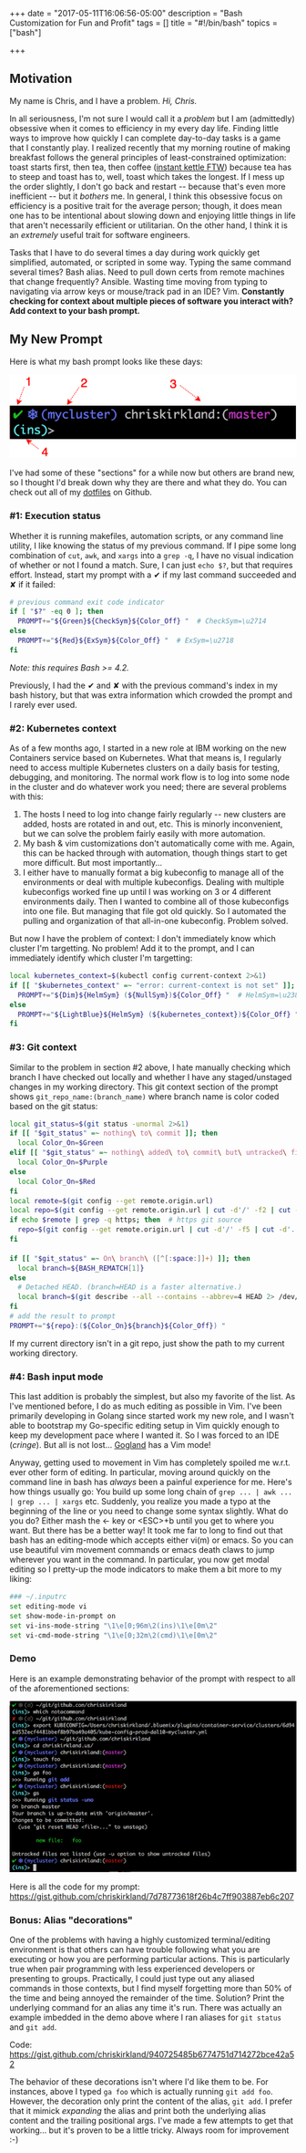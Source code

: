 +++
date = "2017-05-11T16:06:56-05:00"
description = "Bash Customization for Fun and Profit"
tags = []
title = "#!/bin/bash"
topics = ["bash"]

+++
## Motivation

My name is Chris, and I have a problem. _Hi, Chris._

In all seriousness, I'm not sure I would call it a _problem_ but I am (admittedly) obsessive when it comes to efficiency in my every day life.
Finding little ways to improve how quickly I can complete day-to-day tasks is a game that I constantly play.  I realized recently that my morning
routine of making breakfast follows the general principles of least-constrained optimization: toast starts first,
then tea, then coffee ([instant kettle FTW](https://www.amazon.com/Panasonic-NC-EH40PC-4-2-Quart-Temperature-Selector/dp/B0013O4DOG/ref=sr_1_4?ie=UTF8&qid=1494557570&sr=8-4&keywords=japanese+kettle+instant))
because tea has to steep and toast has to, well, toast which takes the longest.  If I mess up the order slightly, I don't go back and restart -- because that's even more inefficient --
but it _bothers_ me.  In general, I think this obsessive focus on efficiency is a positive trait for the average person; though, it does mean one has to be intentional about slowing down and enjoying
little things in life that aren't necessarily efficient or utilitarian.  On the other hand, I think it is an _extremely_ useful trait for software engineers.

Tasks that I have to do several times a day during work quickly get simplified, automated, or scripted in some way.  Typing the same command several times? Bash alias.  Need to pull down certs from
remote machines that change frequently? Ansible.  Wasting time moving from typing to navigating via arrow keys or mouse/track pad in an IDE?  Vim.  **Constantly checking for context about multiple
pieces of software you interact with?  Add context to your bash prompt.**

## My New Prompt

Here is what my bash prompt looks like these days:

<center>
<img src="/bash-customization/base-annotated.png" alt="bash prompt" />
</center>

I've had some of these "sections" for a while now but others are brand new, so I thought I'd break down why they are there and what they do.  You can check out all of my
[dotfiles](https://github.com/chriskirkland/dotfiles) on Github.

### \#1: Execution status

Whether it is running makefiles, automation scripts, or any command line utility, I like knowing the status of my previous command.  If I pipe some long combination of
`cut`, `awk`, and `xargs` into a `grep -q`, I have no visual indication of whether or not I found a match.  Sure, I can just `echo $?`, but that requires effort.
Instead, start my prompt with a &#x2714; if my last command succeeded and  &#x2718; if it failed:

```bash
# previous command exit code indicator
if [ "$?" -eq 0 ]; then
  PROMPT+="${Green}${CheckSym}${Color_Off} "  # CheckSym=\u2714
else
  PROMPT+="${Red}${ExSym}${Color_Off} "  # ExSym=\u2718
fi
```
_Note: this requires Bash >= 4.2._

Previously, I had the &#x2714; and &#x2718; with the previous command's index in my bash history, but that was extra information which crowded the prompt and I rarely ever used.

### \#2: Kubernetes context

As of a few months ago, I started in a new role at IBM working on the new Containers service based on Kubernetes.  What that means is, I regularly need to access
multiple Kubernetes clusters on a daily basis for testing, debugging, and monitoring.  The normal work flow is to log into some node in the cluster and do whatever
work you need; there are several problems with this:

1. The hosts I need to log into change fairly regularly -- new clusters are added, hosts are rotated in and out, etc.  This is minorly inconvenient, but we can solve the problem fairly easily with more automation.
2. My bash & vim customizations don't automatically come with me.  Again, this can be hacked through with automation, though things start to get more difficult.  But most importantly...
3. I either have to manually format a big kubeconfig to manage all of the environments or deal with multiple kubeconfigs.  Dealing with multiple kubeconfigs worked fine up until I was working
   on 3 or 4 different environments daily.  Then I wanted to combine all of those kubeconfigs into one file.  But managing that file got old quickly.  So I automated the pulling and organization of that
   all-in-one kubeconfig.  Problem solved.

But now I have the problem of context: I don't immediately know which cluster I'm targetting.  No problem!  Add it to the prompt, and I can immediately identify which cluster
I'm targetting:

```bash
local kubernetes_context=$(kubectl config current-context 2>&1)
if [[ "$kubernetes_context" =~ "error: current-context is not set" ]]; then
  PROMPT+="${Dim}${HelmSym} (${NullSym})${Color_Off} "  # HelmSym=\u2388; NullSym=\u2205
else
  PROMPT+="${LightBlue}${HelmSym} (${kubernetes_context})${Color_Off} "
fi
```

### \#3: Git context

Similar to the problem in section \#2 above, I hate manually checking which branch I have checked out locally and whether I have any staged/unstaged changes in my working directory.
This git context section of the prompt shows `git_repo_name:(branch_name)` where branch name is color coded based on the git status:

```bash
local git_status=$(git status -unormal 2>&1)
if [[ "$git_status" =~ nothing\ to\ commit ]]; then
  local Color_On=$Green
elif [[ "$git_status" =~ nothing\ added\ to\ commit\ but\ untracked\ files\ present ]]; then
  local Color_On=$Purple
else
  local Color_On=$Red
fi
local remote=$(git config --get remote.origin.url)
local repo=$(git config --get remote.origin.url | cut -d'/' -f2 | cut -d'.' -f1)  # default; ssh git source
if echo $remote | grep -q https; then  # https git source
  repo=$(git config --get remote.origin.url | cut -d'/' -f5 | cut -d'.' -f1)
fi

if [[ "$git_status" =~ On\ branch\ ([^[:space:]]+) ]]; then
  local branch=${BASH_REMATCH[1]}
else
  # Detached HEAD. (branch=HEAD is a faster alternative.)
  local branch=$(git describe --all --contains --abbrev=4 HEAD 2> /dev/null || echo HEAD)
fi
# add the result to prompt
PROMPT+="${repo}:(${Color_On}${branch}${Color_Off}) "
```

If my current directory isn't in a git repo, just show the path to my current working directory.

### \#4: Bash input mode

This last addition is probably the simplest, but also my favorite of the list.  As I've mentioned before, I do as much editing as possible in Vim.  I've been primarily developing
in Golang since started work my new role, and I wasn't able to bootstrap my Go-specific editing setup in Vim quickly enough to keep my development pace where I wanted it.
So I was forced to an IDE (_cringe_).  But all is not lost... [Gogland](https://www.jetbrains.com/go/) has a Vim mode!

Anyway, getting used to movement in Vim has completely spoiled me w.r.t. ever other form of editing.  In particular, moving around quickly on the command line in bash
has _always_ been a painful experience for me.  Here's how things usually go: You build up some long chain of `grep ... | awk ... | grep ... | xargs` etc.  Suddenly, you
realize you made a typo at the beginning of the line or you need to change some syntax slightly. What do you do?  Either mash the &#x2190; key or \<ESC\>+b until you get to where
you want. But there has be a better way!  It took me far to long to find out that bash has an editing-mode which accepts either vi(m) or emacs.  So you can use beautiful vim movement
commands or emacs death claws to jump wherever you want in the command.  In particular, you now get modal editing so I pretty-up the mode indicators to make them a bit more to my liking:

```bash
### ~/.inputrc
set editing-mode vi
set show-mode-in-prompt on
set vi-ins-mode-string "\1\e[0;96m\2(ins)\1\e[0m\2"
set vi-cmd-mode-string "\1\e[0;32m\2(cmd)\1\e[0m\2"
```

### Demo

Here is an example demonstrating behavior of the prompt with respect to all of the aforementioned sections:

<center>
<img src="/bash-customization/modes-demo.png" alt="bash prompt modes demo" />
</center>

Here is all the code for my prompt: https://gist.github.com/chriskirkland/7d78773618f26b4c7ff903887eb6c207

### Bonus: Alias "decorations"

One of the problems with having a highly customized terminal/editing environment is that others can have trouble following what you are executing or how you are performing particular actions.
This is particularly true when pair programming with less experienced developers or presenting to groups.  Practically, I could just type out any aliased commands in those contexts,
but I find myself forgetting more than 50% of the time and being annoyed the remainder of the time.  Solution?  Print the underlying command for an alias any time it's run.  There was actually an example imbedded in the
demo above where I ran aliases for `git status` and `git add`.

Code: https://gist.github.com/chriskirkland/940725485b6774751d714272bce42a52

The behavior of these decorations isn't where I'd like them to be.  For instances, above I typed `ga foo` which is actually running `git add foo`.  However, the decoration
only print the content of the alias, `git add`.  I prefer that it mimick _expanding_ the alias and print both the underlying alias content and the trailing positional args.
I've made a few attempts to get that working... but it's proven to be a little tricky.  Always room for improvement :-)


